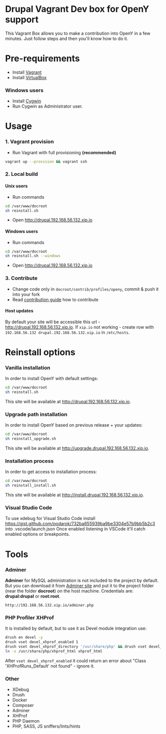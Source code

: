Drupal Vagrant Dev box for OpenY support
======

This Vagrant Box allows you to make a contribution into OpenY in a few minutes. Just follow steps and then you'll know how to do it.

# Pre-requirements
* Install [Vagrant](https://www.vagrantup.com/downloads.html)
* Install [VirtualBox](https://www.virtualbox.org/wiki/Downloads)

### Windows users

* Install [Cygwin](https://servercheck.in/blog/running-ansible-within-windows)
* Run Cygwin as Administrator user.

# Usage
### 1. Vagrant provision
- Run Vagrant with full provisioning **(recommended)**
```sh
vagrant up --provision && vagrant ssh
```

### 2. Local build
#### Unix users
- Run commands
```sh
cd /var/www/docroot
sh reinstall.sh
```
- Open http://drupal.192.168.56.132.xip.io

#### Windows users
- Run commands
```sh
cd /var/www/docroot
sh reinstall.sh --windows
```
- Open http://drupal.192.168.56.132.xip.io

### 3. Contribute
- Change code only in `docroot/contrib/profiles/openy`, commit & push it into your fork
- Read [contribution guide](https://github.com/ymcatwincities/openy/blob/8.x-1.x/docs/Contributing.md) how to contribute

#### Host updates
By default your site will be accessible this url - http://drupal.192.168.56.132.xip.io.
If ```xip.io``` not working - create row with `192.168.56.132 drupal.192.168.56.132.xip.io` in `/etc/hosts`.

# Reinstall options
### Vanilla installation
In order to install OpenY with default settings:
```sh
cd /var/www/docroot
sh reinstall.sh
```
This site will be available at http://drupal.192.168.56.132.xip.io.

### Upgrade path installation
In order to install OpenY based on previous release + your updates:
```sh
cd /var/www/docroot
sh reinstall_upgrade.sh
```

This site will be available at http://upgrade.drupal.192.168.56.132.xip.io.

### Installation process
In order to get access to installation process:
```sh
cd /var/www/docroot
sh reinstall_install.sh
```

This site will be available at http://install.drupal.192.168.56.132.xip.io.

### Visual Studio Code

To use xdebug for Visual Studio Code install https://gist.github.com/podarok/732ba655939ba9be3304e57b9bb5b2c3 into .vscode/launch.json
Once enabled listening in VSCode it'll catch enabled options or breakpoints.

# Tools
### Adminer
**Adminer** for MySQL administration is not included to the project by default.
But you can download it from [Adminer site](https://www.adminer.org/#download) and put it to the project folder (near the folder **docroot**) on the host machine.
Credentials are: **drupal:drupal** or **root:root**.
```
http://192.168.56.132.xip.io/adminer.php
```

### PHP Profiler XHProf
It is installed by default, but to use it as Devel module integration use:
```sh
drush en devel -y
drush vset devel_xhprof_enabled 1
drush vset devel_xhprof_directory '/usr/share/php' && drush vset devel_xhprof_url '/xhprof_html/index.php'
ln -s /usr/share/php/xhprof_html xhprof_html
```
After `vset devel_xhprof_enabled` it could return an error about "Class 'XHProfRuns_Default' not found" - ignore it.

### Other
* XDebug
* Drush
* Docker
* Composer
* Adminer
* XHProf
* PHP Daemon
* PHP, SASS, JS sniffers/lints/hints
